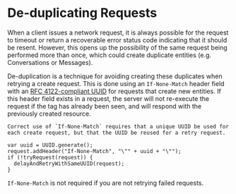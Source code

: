 # De-duplicating Requests

When a client issues a network request, it is always possible for the request to timeout or return a recoverable error status code indicating that it should be resent. However, this opens up the possibility of the same request being performed more than once, which could create duplicate entities (e.g. Conversations or Messages).

De-duplication is a technique for avoiding creating these duplicates when retrying a create request.  This is done using an `If-None-Match` header field with an [RFC 4122-compliant UUID](http://www.ietf.org/rfc/rfc4122.txt)  for requests that create new entities. If this header field exists in a request, the server will not re-execute the request if the tag has already been seen, and will respond with the previously created resource.

```emphasis
Correct use of `If-None-Match` requires that a unique UUID be used for each create request, but that the UUID be reused for a retry request.
```

```text
var uuid = UUID.generate();
request.addHeader("If-None-Match", "\"" + uuid + "\"");
if (!tryRequest(request)) {
  delayAndRetryWithSameUUID(request);
}
```

`If-None-Match` is not required if you are not retrying failed requests.
